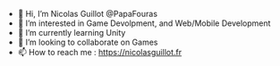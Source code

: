 - 👋 Hi, I’m Nicolas Guillot @PapaFouras
- 👀 I’m interested in Game Devolpment, and Web/Mobile Development
- 🌱 I’m currently learning Unity 
- 💞️ I’m looking to collaborate on Games
- 📫 How to reach me : https://nicolasguillot.fr

<!---
PapaFouras/PapaFouras is a ✨ special ✨ repository because its `README.md` (this file) appears on your GitHub profile.
You can click the Preview link to take a look at your changes.
--->
